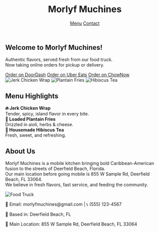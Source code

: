 
  <header>
    <h1>Morlyf Muchines</h1>
    <nav>
      <a href="#menu">Menu</a>
      <a href="#contact">Contact</a>
    </nav>
  </header>

  <section class="hero">
    <h2>Welcome to Morlyf Muchines!</h2>
    <p>Authentic flavors, served fresh from our food truck.<br>Now taking online orders for pickup or delivery.</p>
    <div class="buttons">
      <a class="doordash" href="#">Order on DoorDash</a>
      <a class="ubereats" href="#">Order on Uber Eats</a>
      <a class="chownow" href="#">Order on ChowNow</a>
    </div>
  </section>

  <section class="gallery">
    <img src="https://via.placeholder.com/200x150?text=Jerk+Chicken+Wrap" alt="Jerk Chicken Wrap" />
    <img src="https://via.placeholder.com/200x150?text=Plantain+Fries" alt="Plantain Fries" />
    <img src="https://via.placeholder.com/200x150?text=Hibiscus+Tea" alt="Hibiscus Tea" />
  </section>

  <section class="menu" id="menu">
    <h2>Menu Highlights</h2>
    <div class="menu-item">
      <strong>🔥 Jerk Chicken Wrap</strong><br>
      Tender, spicy, island flavor in every bite.
    </div>
    <div class="menu-item">
      <strong>🍟 Loaded Plantain Fries</strong><br>
      Drizzled in aioli, herbs & cheese.
    </div>
    <div class="menu-item">
      <strong>🥤 Housemade Hibiscus Tea</strong><br>
      Fresh, sweet, and refreshing.
    </div>
  </section>

  <section class="about">
    <h2>About Us</h2>
    <p>Morlyf Muchines is a mobile kitchen bringing bold Caribbean-American fusion to the streets of Deerfield Beach, Florida.<br>
    Our main location before going mobile is 855 W Sample Rd, Deerfield Beach, FL 33064.<br>
    We believe in fresh flavors, fast service, and feeding the community.</p>
    <img src="https://via.placeholder.com/200x150?text=Our+Truck" alt="Food Truck" />
  </section>

  <footer id="contact">
    <p>📧 Email: morlyfmuchines@gmail.com | 📞 (555) 123-4567</p>
    <p>📍 Based in: Deerfield Beach, FL</p>
    <p>📍 Main Location: 855 W Sample Rd, Deerfield Beach, FL 33064</p>
  </footer>
</body>
</html>
